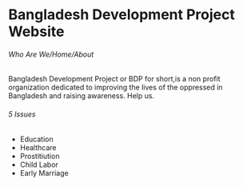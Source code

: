 # Bangladesh Development Project Website

###### Who Are We/Home/About

Bangladesh Development Project or BDP for short,is a non profit organization dedicated to improving the lives of the oppressed in Bangladesh and raising awareness. Help us.

###### 5 Issues

- Education
- Healthcare
- Prostitiution
- Child Labor
- Early Marriage
